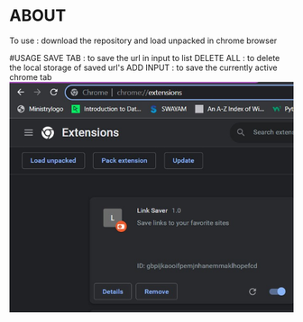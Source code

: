 # ABOUT
To use : download the repository 
and load unpacked in chrome browser

#USAGE
SAVE TAB : to save the url in input to list
DELETE ALL : to delete the local storage of saved url's
ADD INPUT : to save the currently active chrome tab
![Alt text](help-image.jpg "Title")
